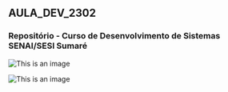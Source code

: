 ## AULA_DEV_2302

### Repositório - Curso de Desenvolvimento de Sistemas SENAI/SESI Sumaré

![This is an image](https://myoctocat.com/assets/images/base-octocat.svg)

![This is an image](http://s2.glbimg.com/4Ek8CnZSuYyyvaNQEPPiX_d-faA=/e.glbimg.com/og/ed/f/original/2017/11/24/gali1.jpg)
